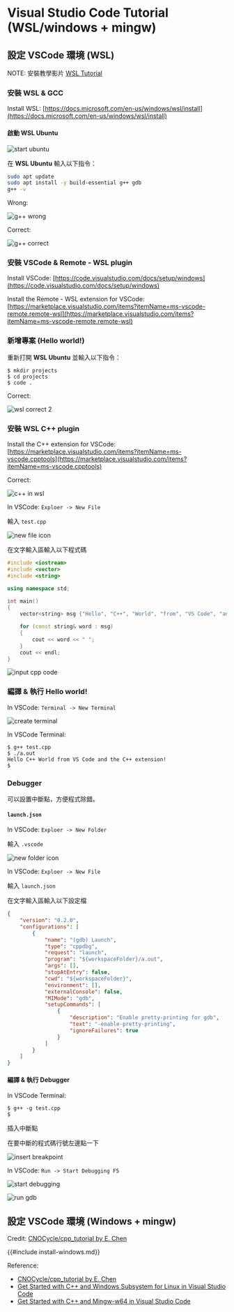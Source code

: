 # Visual Studio Code Tutorial (WSL/windows + mingw)

## 設定 VSCode 環境 (WSL)

NOTE: 安裝教學影片 [WSL Tutorial](https://youtu.be/5HDa-unVCc4)

### 安裝 WSL & GCC

Install WSL: [https://docs.microsoft.com/en-us/windows/wsl/install](https://docs.microsoft.com/en-us/windows/wsl/install)

#### 啟動 WSL Ubuntu

![start ubuntu](img/start-ubuntu.png)

在 **WSL Ubuntu** 輸入以下指令：

```bash
sudo apt update
sudo apt install -y build-essential g++ gdb
g++ -v
```

Wrong:

![g++ wrong](img/g++_wrong.png)

Correct:

![g++ correct](img/g++_correct.png)

### 安裝 VSCode & Remote - WSL plugin

Install VSCode: [https://code.visualstudio.com/docs/setup/windows](https://code.visualstudio.com/docs/setup/windows)

Install the Remote - WSL extension for VSCode: [https://marketplace.visualstudio.com/items?itemName=ms-vscode-remote.remote-wsl](https://marketplace.visualstudio.com/items?itemName=ms-vscode-remote.remote-wsl)

### 新增專案 (Hello world!)

重新打開 **WSL Ubuntu** 並輸入以下指令：

```console
$ mkdir projects
$ cd projects
$ code .
```

Correct:

![wsl correct 2](img/wsl-status-bar.png)

### 安裝 WSL C++ plugin

Install the C++ extension for VSCode: [https://marketplace.visualstudio.com/items?itemName=ms-vscode.cpptools](https://marketplace.visualstudio.com/items?itemName=ms-vscode.cpptools)

Correct:

![c++ in wsl](img/install-in-wsl.png)

In VSCode: `Exploer -> New File`

輸入 `test.cpp`

![new file icon](img/new_file.png)

在文字輸入區輸入以下程式碼

```c++
#include <iostream>
#include <vector>
#include <string>

using namespace std;

int main()
{
    vector<string> msg {"Hello", "C++", "World", "from", "VS Code", "and the C++ extension!"};

    for (const string& word : msg)
    {
        cout << word << " ";
    }
    cout << endl;
}
```

![input cpp code](img/input_cpp.png)

### 編譯 & 執行 Hello world!

In VSCode: `Terminal -> New Terminal`

![create terminal](img/create_terminal.png)

In VSCode Terminal:
```console
$ g++ test.cpp
$ ./a.out
Hello C++ World from VS Code and the C++ extension! 
$ 
```

### Debugger

可以設置中斷點，方便程式除錯。

#### `launch.json`

In VSCode: `Exploer -> New Folder`

輸入 `.vscode`

![new folder icon](img/new_folder.png)

In VSCode: `Exploer -> New File`

輸入 `launch.json`

在文字輸入區輸入以下設定檔

```json
{
    "version": "0.2.0",
    "configurations": [
        {
            "name": "(gdb) Launch",
            "type": "cppdbg",
            "request": "launch",
            "program": "${workspaceFolder}/a.out",
            "args": [],
            "stopAtEntry": false,
            "cwd": "${workspaceFolder}",
            "environment": [],
            "externalConsole": false,
            "MIMode": "gdb",
            "setupCommands": [
                {
                    "description": "Enable pretty-printing for gdb",
                    "text": "-enable-pretty-printing",
                    "ignoreFailures": true
                }
            ]
        }
    ]
}
```

#### 編譯 & 執行 Debugger

In VSCode Terminal:
```console
$ g++ -g test.cpp
$ 
```

插入中斷點

在要中斷的程式碼行號左邊點一下

![insert breakpoint](img/insert_breakpoint.png)

In VSCode: `Run -> Start Debugging F5`

![start debugging](img/start_gdb.png)

![run gdb](img/run_gdb.png)

## 設定 VSCode 環境 (Windows + mingw)

Credit: [CNOCycle/cpp_tutorial by E. Chen](https://github.com/CNOCycle/cpp_tutorial)

{{#include install-windows.md}}

Reference: 

* [CNOCycle/cpp_tutorial by E. Chen](https://github.com/CNOCycle/cpp_tutorial)
* [Get Started with C++ and Windows Subsystem for Linux in Visual Studio Code](https://code.visualstudio.com/docs/cpp/config-wsl)
* [Get Started with C++ and Mingw-w64 in Visual Studio Code](https://code.visualstudio.com/docs/cpp/config-mingw)
